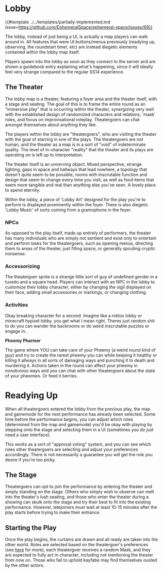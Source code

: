 # Lobby

{{#template ../../templates/partially-implemented.md issue=https://github.com/EphemeralSpace/ephemeral-space/issues/69}}

The lobby, instead of just being a UI, is actually a map players can walk around in. 
All features that were UI buttons/menus previously (readying up, observing, the roundstart timer, etc) are instead diegetic elements contained within the lobby map itself.

<span class="es-partially-implemented">Players spawn into the lobby as soon as they connect to the server and are shown a guidebook entry explaining what's happening, since it will ideally feel very strange compared to the regular SS14 experience.</span>

## The Theater

The lobby map is a theater, featuring a foyer area and the theater itself, with a stage and seating.
The goal of this is to frame the entire round as an "immersive play" that is occurring within the theater, synergizing very well with the established design of randomized characters and relations, 'mask' roles, and focus on improvisational roleplay.
Theatergoers can chat amongst themselves about anything they like.

The players within the lobby are "theatergoers", who are visiting the theater with the goal of starring in one of the plays. The theatergoers are not human, and the theater as a map is in a sort of "void" of indeterminate quality. 
The level of in-character "reality" that the theater and its plays are operating on is left up to interpretation.

The theater itself is an unnerving object. Mixed perspective, strange lighting, gaps in space and hallways that lead nowhere, a topology that doesn't quite seem to be possible, rooms with inscrutable function and design that seem to change every time you visit, as well as food items that seem more tangible and real than anything else you've seen. A lovely place to spend eternity.

Within the lobby, a piece of 'Lobby Art' designed for the play you're to perform is displayed prominently within the foyer. There is also diegetic 'Lobby Music' of sorts coming from a gramophone in the foyer.

### NPCs

As opposed to the play itself, made up entirely of performers, the theater has many individuals who are simply not sentient and exist only to entertain and perform tasks for the theatergoers, such as opening menus, directing them to areas of the theater, just filling space, or generally spouting cryptic nonsense.

### Accessorizing

The theatergoer sprite is a strange little sort of guy of undefined gender in a tuxedo and a square head. Players can interact with an NPC in the lobby to customize their lobby character, either by changing the sigil displayed on their face, adding small accessories or markings, or changing clothing.

### Activities

Okay breaking character for a second. Imagine like a roblox lobby or minecraft hypixel lobby. you get what I mean right. Theres just random shit to do you can wander the backrooms or do weird inscrutable puzzles or engage in..

**Pheemy Pharmer**

The game where YOU can take care of your Pheemy (a weird round kind of guy) and try to create the rarest pheemy you can while keeping it healthy or killing it allways in all sorts of damaging ways and punching it to death and murdering it. Actions taken in the round can affect your pheemy in nonobvious ways and you can chat with other theatergoers about the state of your pheemies. Or feed it berries.

# Readying Up

When all theatergoers entered the lobby from the previous play, the map and gamemode for the next performance has already been selected. Some time before the performance begins, you can adjust which roles (determined from the map and gamemode) you'd be okay with playing by stepping onto the stage and selecting them in a UI (sometimes you do just need a user interface).

This works as a sort of "approval voting" system, and you can see which roles other theatergoers are selecting and adjust your preferences accordingly. There is not necessarily a guarantee you will get the role you desire if you're too picky.

## The Stage

Theatergoers can opt to join the performance by entering the theater and simply standing on the stage.
Others who simply wish to observe can melt into the theater's lush seating, and those who enter the theater during a showing can skulk onto the stage and try their best to fit into the existing performance. However, latejoiners must wait at least 10-15 minutes after the play starts before trying to make their entrance.

## Starting the Play

Once the play begins, the curtains are drawn and all ready are taken into the other world. Roles are selected based on the theatergoer's preferences (see [here](./roundstart-arrivals-latejoining.md) for more), each theatergoer receives a random Mask, and they are expected to fully act in character, including not mentioning the theater from now on. Those who fail to uphold kayfabe may find themselves ousted by the other actors.